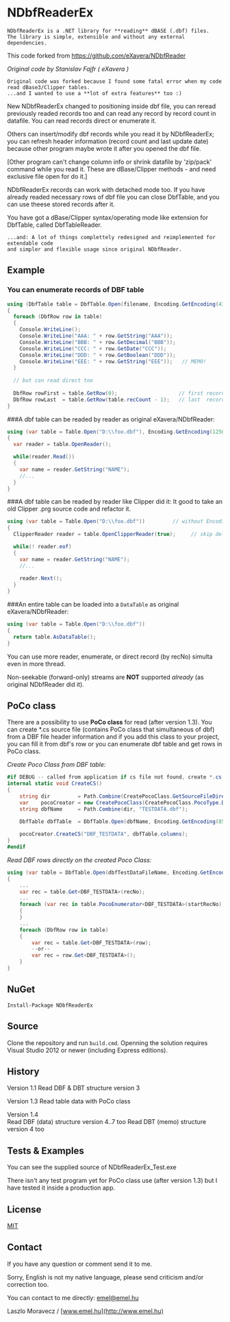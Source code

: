 NDbfReaderEx
============
```
NDbfReaderEx is a .NET library for **reading** dBASE (.dbf) files. 
The library is simple, extensible and without any external dependencies.
```
This code forked from https://github.com/eXavera/NDbfReader

_Original code by Stanislav Fajfr ( eXavera )_

```
Original code was forked because I found some fatal error when my code read dBase3/Clipper tables.
...and I wanted to use a **lot of extra features** too :)

```
New NDbfReaderEx changed to positioning inside dbf file, you can reread previously readed records too 
and can read any record by record count in datafile. You can read records direct or enumerate it.

Others can insert/modify dbf records while you read it by NDbfReaderEx; you can refresh header 
information (record count and last update date) because other program maybe wrote it 
after you opened the dbf file.

[Other program can't change column info or shrink datafile by 'zip/pack' command while you read it. 
These are dBase/Clipper methods - and need exclusive file open for do it.]

NDbfReaderEx records can work with detached mode too. 
If you have already readed necessary rows of dbf file you can close DbfTable, and you can use theese stored records after it.
 
You have got a dBase/Clipper syntax/operating mode like extension for DbfTable, called DbfTableReader.

``` 
...and: A lot of things complettely redesigned and reimplemented for extendable code 
and simpler and flexible usage since original NDbfReader.
```

## Example

### You can enumerate records of DBF table

```csharp
using (DbfTable table = DbfTable.Open(filename, Encoding.GetEncoding(437)))
{
  foreach (DbfRow row in table)
  {
    Console.WriteLine();
    Console.WriteLine("AAA: " + row.GetString("AAA"));
    Console.WriteLine("BBB: " + row.GetDecimal("BBB"));
    Console.WriteLine("CCC: " + row.GetDate("CCC")); 
    Console.WriteLine("DDD: " + row.GetBoolean("DDD")); 
    Console.WriteLine("EEE: " + row.GetString("EEE"));   // MEMO!
  }
  
  // but can read direct too
  
  DbfRow rowFirst = table.GetRow(0);                    // first record of table
  DbfRow rowLast  = table.GetRow(table.recCount - 1);   // last  record of table
}
```

###A dbf table can be readed by reader as original eXavera/NDbfReader:

```csharp
using (var table = Table.Open("D:\\foo.dbf"), Encoding.GetEncoding(1250))
{   
  var reader = table.OpenReader();

  while(reader.Read())
  {
    var name = reader.GetString("NAME");
    //...
  }
}
```

###A dbf table can be readed by reader like Clipper did it:
It good to take an old Clipper .prg source code and refactor it. 

```csharp
using (var table = Table.Open("D:\\foo.dbf"))         // without Encoding: use 'Code page mark' byte from Dbf header! Gooood! (not only English World)
{   
  ClipperReader reader = table.OpenClipperReader(true);     // skip deleted ON

  while(! reader.eof)
  {
    var name = reader.GetString("NAME");
    //...
    
    reader.Next();
  }
}
```

###An entire table can be loaded into a `DataTable` as original eXavera/NDbfReader:

```csharp
using (var table = Table.Open("D:\\foo.dbf"))
{
  return table.AsDataTable();
}
```

You can use more reader, enumerate, or direct record (by recNo) simulta even in more thread.

Non-seekable (forward-only) streams are **NOT** supported _already_ (as original NDbfReader did it). 

## PoCo class

There are a possibility to use **PoCo class** for read (after version 1.3).
You can create *.cs source file (contains PoCo class that simultaneous of dbf) from a DBF file header information and if you add this class to your project, you can fill it from dbf's row or you can enumerate dbf table and get rows in PoCo class.

_Create Poco Class from DBF table:_
```csharp
#if DEBUG -- called from application if cs file not found, create *.cs directly to target dictionary of project
internal static void CreateCS()
{    
    string dir         = Path.Combine(CreatePocoClass.GetSourceFileDirectory(), @"Data");
    var    pocoCreator = new CreatePocoClass(CreatePocoClass.PocoType.Dynamic, dir, "Namespace.Data", true);  
    string dbfName     = Path.Combine(dir, "TESTDATA.dbf");

    DbfTable dbfTable  = DbfTable.Open(dbfName, Encoding.GetEncoding(852), DbfTableType.Clipper);
    
    pocoCreator.CreateCS("DBF_TESTDATA", dbfTable.columns);
}
#endif
```

_Read DBF rows directly on the created Poco Class:_
```csharp
using (var table = DbfTable.Open(dbfTestDataFileName, Encoding.GetEncoding(852)))
{
    ...
    var rec = table.Get<DBF_TESTDATA>(recNo);
    ...   
    foreach (var rec in table.PocoEnumerator<DBF_TESTDATA>(startRecNo))
    {          
    }  
    ...
    foreach (DbfRow row in table)
    { 
        var rec = table.Get<DBF_TESTDATA>(row);
        --or--
        var rec = row.Get<DBF_TESTDATA>();
    }         
}
```

## NuGet

```
Install-Package NDbfReaderEx
```

## Source

Clone the repository and run `build.cmd`. 
Openning the solution requires Visual Studio 2012 or newer (including Express editions).


## History

Version 1.1
  Read DBF & DBT structure version 3
  
Version 1.3
  Read table data with PoCo class
  
Version 1.4  
  Read DBF (data) structure version 4..7 too
  Read DBT (memo) structure version 4 too

## Tests & Examples

You can see the supplied source of NDbfReaderEx_Test.exe

There isn't any test program yet for PoCo class use (after version 1.3) but I have tested it inside a production app.

## License

[MIT](https://github.com/emelhu/NDbfReaderEx/blob/master/LICENSE.md)

## Contact

If you have any question or comment send it to me.

Sorry, English is not my native language, please send criticism and/or correction too.

You can contact to me directly:  emel@emel.hu 

Laszlo Moravecz / [www.emel.hu](http://www.emel.hu)
